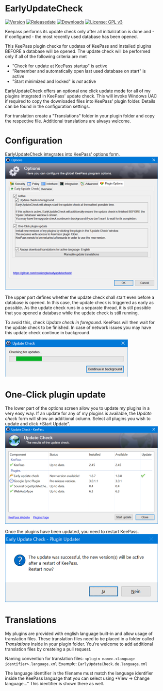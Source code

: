 # EarlyUpdateCheck
[![Version](https://img.shields.io/github/release/rookiestyle/earlyupdatecheck)](https://github.com/rookiestyle/earlyupdatecheck/releases/latest)
[![Releasedate](https://img.shields.io/github/release-date/rookiestyle/earlyupdatecheck)](https://github.com/rookiestyle/earlyupdatecheck/releases/latest)
[![Downloads](https://img.shields.io/github/downloads/rookiestyle/earlyupdatecheck/total?color=%2300cc00)](https://github.com/rookiestyle/earlyupdatecheck/releases/latest)
[![License: GPL v3](https://img.shields.io/github/license/rookiestyle/earlyupdatecheck)](https://www.gnu.org/licenses/gpl-3.0)

Keepass performs its update check only after all initialization is done and - if configured - the most recently used database has been opened.

This KeePass plugin checks for updates of KeePass and installed plugins BEFORE a database will be opened.
The update check will be performed only if all of the following criteria are met
* "Check for update at KeePass startup" is active
* "Remember and automatically open last used database on start" is active
* "Start minimized and locked" is *not* active

EarlyUpdateCheck offers an optional one click update mode for all of my plugins integrated in KeePass' update check. 
This will invoke Windows UAC if required to copy the downloaded files into KeePass' plugin folder. 
Details can be found in the configuration settings.

For translation create a "Translations" folder in your plugin folder and copy the respective file.
Additional translations are always welcome.

# Configuration
EarlyUpdateCheck integrates into KeePass' options form.
![Options](images/EarlyUpdateCheck%20options.png)

The upper part defines whether the update check shall start even before a database is opened.
In this  case, the update check is triggered as early as possible.
As the update check runs in a separate thread, it is stll possible that you opened a database while the update check is still running.

To avoid this, check *Update check in foregound*. KeePass will then wait for the update check to be finished.
In case of network issues you may have this update check continue in background.

![Checking](images/EarlyUpdateCheck%20checking.png)

# One-Click plugin update
The lower part of the options screen allow you to update my plugins in a very easy way.
If an update for any of my plugins is available, the *Update check* form will show an additional column.
Select all plugins you wish to update and click *Start Update".
![Update](images/EarlyUpdateCheck%20One%20Click%20Update%201.png)

Once the plugins have been updated, you need to restart KeePass.
![Restart](images/EarlyUpdateCheck%20One%20Click%20Update%202.png)

# Translations
My plugins are provided with english language built-in and allow usage of translation files.
These translation files need to be placed in a folder called *Translations* inside in your plugin folder.
You're welcome to add additional translation files by createing a pull request.

Naming convention for translation files: `<plugin name>.<language identifier>.language.xml`
Example: `EarlyUpdateCheck.de.language.xml`
  
The language identifier in the filename must match the language identifier inside the KeePass language that you can select using *View -> Change language..."
This identifier is shown there as well.
